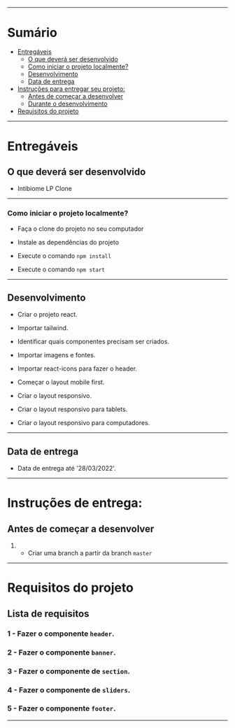 ##

---

# Sumário

- [Entregáveis](#entregáveis)
  - [O que deverá ser desenvolvido](#o-que-deverá-ser-desenvolvido)
  - [Como iniciar o projeto localmente?](#como-iniciar-o-projeto-localmente)
  - [Desenvolvimento](#desenvolvimento)
  - [Data de entrega](#data-de-entrega)
- [Instruções para entregar seu projeto:](#instruções-de-entrega)
  - [Antes de começar a desenvolver](#antes-de-começar-a-desenvolver)
  - [Durante o desenvolvimento](#durante-o-desenvolvimento)
- [Requisitos do projeto](#requisitos-do-projeto)

---

# Entregáveis

## O que deverá ser desenvolvido

- Intibiome LP Clone

---

### Como iniciar o projeto localmente?

- Faça o clone do projeto no seu computador

- Instale as dependências do projeto

- Execute o comando `npm install`

- Execute o comando `npm start`

---

## Desenvolvimento

- Criar o projeto react.

- Importar tailwind.

- Identificar quais componentes precisam ser criados.

- Importar imagens e fontes.

- Importar react-icons para fazer o header.

- Começar o layout mobile first.

- Criar o layout responsivo.

- Criar o layout responsivo para tablets.

- Criar o layout responsivo para computadores.

---

## Data de entrega

- Data de entrega até '28/03/2022'.

---

# Instruções de entrega:

## Antes de começar a desenvolver

1. - Criar uma branch a partir da branch `master`

---

# Requisitos do projeto

## Lista de requisitos

### 1 - Fazer o componente `header`.

### 2 - Fazer o componente `banner`.

### 3 - Fazer o componente de `section`.

### 4 - Fazer o componente de `sliders`.

### 5 - Fazer o componente `footer`.

---
